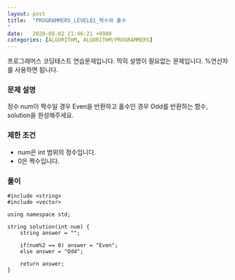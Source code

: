 ```yaml
---
layout: post
title:  "PROGRAMMERS_LEVEL01_짝수와 홀수
"
date:   2020-08-02 21:46:21 +0900
categories: [ALGORITHM, ALGORITHM/PROGRAMMERS]
---
```


프로그래머스 코딩테스트 연습문제입니다. 딱히 설명이 필요없는 문제입니다. %연산자를 사용하면 됩니다.

### 문제 설명
정수 num이 짝수일 경우 Even을 반환하고 홀수인 경우 Odd를 반환하는 함수, solution을 완성해주세요.

### 제한 조건
- num은 int 범위의 정수입니다.
- 0은 짝수입니다.



### 풀이

```
#include <string>
#include <vector>

using namespace std;

string solution(int num) {
    string answer = "";

    if(num%2 == 0) answer = "Even";
    else answer = "Odd";

    return answer;
}
```
